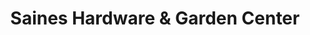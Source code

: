 ---
title: "Saines Hardware & Garden Center"
url: /lincolnton/saines-hardware-und-garden-center/
shop: Eisenwaren
---